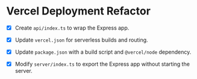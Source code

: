 # Vercel Deployment Refactor

- [x] Create `api/index.ts` to wrap the Express app.

- [x] Update `vercel.json` for serverless builds and routing.

- [x] Update `package.json` with a build script and `@vercel/node` dependency.
- [x] Modify `server/index.ts` to export the Express app without starting the server.

